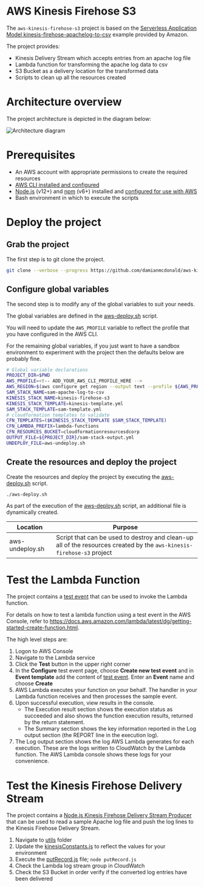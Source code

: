# AWS Kinesis Firehose S3

The `aws-kinesis-firehose-s3` project is based on the [Serverless Application Model kinesis-firehose-apachelog-to-csv](https://github.com/aws-samples/serverless-app-examples/tree/master/javascript/kinesis-firehose-apachelog-to-csv) example provided by Amazon.

The project provides:

* Kinesis Delivery Stream which accepts entries from an apache log file
* Lambda function for transforming the apache log data to csv
* S3 Bucket as a delivery location for the transformed data
* Scripts to clean up all the resources created

# Architecture overview

The project architecture is depicted in the diagram below:

![Architecture diagram](assets/architecture.png)

# Prerequisites

* An AWS account with appropriate permissions to create the required resources
* [AWS CLI installed and configured](https://docs.aws.amazon.com/cli/latest/userguide/install-cliv1.html)
* [Node.js](https://nodejs.org/en/) (v12+) and [npm](https://www.npmjs.com/) (v6+) installed and [configured for use with AWS](https://docs.aws.amazon.com/sdk-for-javascript/v2/developer-guide/getting-started-nodejs.html)
* Bash environment in which to execute the scripts

# Deploy the project

## Grab the project 

The first step is to git clone the project.

```bash
git clone --verbose --progress https://github.com/damianmcdonald/aws-kinesis-firehouse-s3 aws-kinesis-firehouse-s3
```

## Configure global variables

The second step is to modify any of the global variables to suit your needs.

The global variables are defined in the [aws-deploy.sh](aws-deploy.sh) script.

You will need to update the `AWS_PROFILE` variable to reflect the profile that you have configured in the AWS CLI.

For the remaining global variables, if you just want to have a sandbox environment to experiment with the project then the defaults below are probably fine.

```bash
# Global variable declarations
PROJECT_DIR=$PWD
AWS_PROFILE=<!-- ADD_YOUR_AWS_CLI_PROFILE_HERE -->
AWS_REGION=$(aws configure get region --output text --profile ${AWS_PROFILE})
SAM_STACK_NAME=sam-apache-log-to-csv
KINESIS_STACK_NAME=kinesis-firehose-s3
KINESIS_STACK_TEMPLATE=kinesis-template.yml
SAM_STACK_TEMPLATE=sam-template.yml
# cloudformation templates to validate
CFN_TEMPLATES=($KINESIS_STACK_TEMPLATE $SAM_STACK_TEMPLATE)
CFN_LAMBDA_PREFIX=lambda-functions
CFN_RESOURCES_BUCKET=cloudformationresourcesdcorp
OUTPUT_FILE=${PROJECT_DIR}/sam-stack-output.yml
UNDEPLOY_FILE=aws-undeploy.sh
```

## Create the resources and deploy the project

Create the resources and deploy the project by executing the [aws-deploy.sh](aws-deploy.sh) script.

```bash
./aws-deploy.sh
```

As part of the execution of the [aws-deploy.sh](aws-deploy.sh) script, an additional file is dynamically created.

Location | Purpose
------------ | -------------
aws-undeploy.sh | Script that can be used to destroy and clean-up all of the resources created by the `aws-kinesis-firehose-s3` project

# Test the Lambda Function

The project contains a [test event](test/test-event.json) that can be used to invoke the Lambda function.

For details on how to test a lambda function using a test event in the AWS Console, refer to https://docs.aws.amazon.com/lambda/latest/dg/getting-started-create-function.html.

The high level steps are:

1. Logon to AWS Console
2. Navigate to the Lambda service
3. Click the **Test** button in the upper right corner
4. In the **Configure** test event page, choose **Create new test event** and in **Event template** add the content of [test event](test/test-event.json). Enter an **Event** name and choose **Create**
5. AWS Lambda executes your function on your behalf. The handler in your Lambda function receives and then processes the sample event.
6. Upon successful execution, view results in the console.
	* The Execution result section shows the execution status as succeeded and also shows the function execution results, returned by the return statement.
	* The Summary section shows the key information reported in the Log output section (the REPORT line in the execution log).
7. The Log output section shows the log AWS Lambda generates for each execution. These are the logs written to CloudWatch by the Lambda function. The AWS Lambda console shows these logs for your convenience.

# Test the Kinesis Firehose Delivery Stream

The project contains a [Node.js Kinesis Firehose Delivery Stream Producer](utils/putRecord.js) that can be used to read a sample Apache log file and push the log lines to the Kinesis Firehose Delivery Stream.

1. Navigate to [utils](utils) folder
2. Update the [kinesisConstants.js](kinesisConstants.js) to reflect the values for your environment
3. Execute the [putRecord.js](putRecord.js) file; `node putRecord.js`
4. Check the Lambda log stream group in CloudWatch
5. Check the S3 Bucket in order verify if the converted log entries have been delivered 